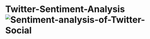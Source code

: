 # Twitter-Sentiment-Analysis![Sentiment-analysis-of-Twitter-Social](https://user-images.githubusercontent.com/78891081/227776493-27d7077f-1381-4361-9246-81433f761814.png)
